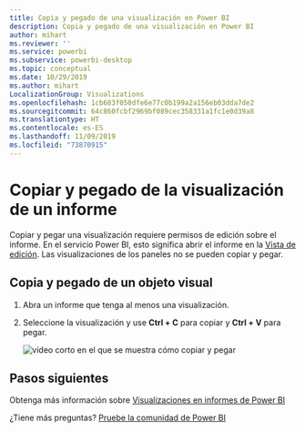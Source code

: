 ```yaml
---
title: Copia y pegado de una visualización en Power BI
description: Copia y pegado de una visualización en Power BI
author: mihart
ms.reviewer: ''
ms.service: powerbi
ms.subservice: powerbi-desktop
ms.topic: conceptual
ms.date: 10/29/2019
ms.author: mihart
LocalizationGroup: Visualizations
ms.openlocfilehash: 1cb683f050dfe6e77c0b199a2a156eb03dda7de2
ms.sourcegitcommit: 64c860fcbf2969bf089cec358331a1fc1e0d39a8
ms.translationtype: HT
ms.contentlocale: es-ES
ms.lasthandoff: 11/09/2019
ms.locfileid: "73870915"
---
```

# <a name="copy-and-paste-a-report-visualization"></a>Copiar y pegado de la visualización de un informe
Copiar y pegar una visualización requiere permisos de edición sobre el informe. En el servicio Power BI, esto significa abrir el informe en la [Vista de edición](../consumer/end-user-reading-view.md). Las visualizaciones de los paneles no se pueden copiar y pegar.

## <a name="copy-and-paste-a-visual"></a>Copia y pegado de un objeto visual

1. Abra un informe que tenga al menos una visualización.  

2. Seleccione la visualización y use **Ctrl + C** para copiar y **Ctrl + V** para pegar.      

   ![vídeo corto en el que se muestra cómo copiar y pegar](media/power-bi-visualization-copy-paste/copypasteviznew.gif)

## <a name="next-steps"></a>Pasos siguientes
Obtenga más información sobre [Visualizaciones en informes de Power BI](power-bi-report-visualizations.md)

¿Tiene más preguntas? [Pruebe la comunidad de Power BI](https://community.powerbi.com/)

